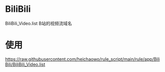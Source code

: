 # BiliBili
BiliBili_Video.list B站的视频流域名
# 使用
https://raw.githubusercontent.com/heichaowo/rule_script/main/rule/app/BiliBili/BiliBili_Video.list
